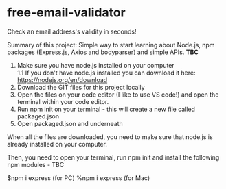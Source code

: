 # free-email-validator
Check an email address's validity in seconds! 

Summary of this project: Simple way to start learning about Node.js, npm packages (Express.js, Axios and bodyparser) and simple APIs.
**TBC**
1. Make sure you have node.js installed on your computer    
   1.1 If you don't have node.js installed you can download it here: https://nodejs.org/en/download
2. Download the GIT files for this project locally
3. Open the files on your code editor (I like to use VS code!) and open the terminal within your code editor.
4. Run npm init on your terminal - this will create a new file called packaged.json
5. Open packaged.json and underneath 

When all the files are downloaded, you need to make sure that node.js is already installed on your computer.

Then, you need to open your terminal, run npm init and install the following npm modules - TBC

$npm i express (for PC)
%npm i express (for Mac)
